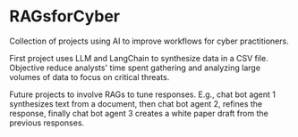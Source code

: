 # RAGsforCyber
Collection of projects using AI to improve workflows for cyber practitioners.

First project uses LLM and LangChain to synthesize data in a CSV file. Objective reduce analysts' time spent gathering and analyzing large volumes of data to focus on critical threats.

Future projects to involve RAGs to tune responses. E.g., chat bot agent 1 synthesizes text from a document, then chat bot agent 2, refines the response, finally chat bot agent 3 creates a white paper draft from the previous responses.
